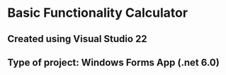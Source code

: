 # Basic Functionality Calculator
## Created using Visual Studio 22
## Type of project: Windows Forms App (.net 6.0)
